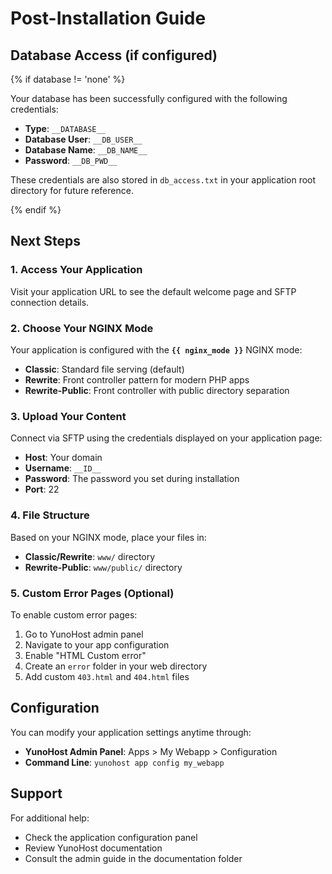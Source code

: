 # Post-Installation Guide

## Database Access (if configured)

{% if database != 'none' %}

Your database has been successfully configured with the following credentials:

- **Type**: `__DATABASE__`
- **Database User**: `__DB_USER__`
- **Database Name**: `__DB_NAME__`
- **Password**: `__DB_PWD__`

These credentials are also stored in `db_access.txt` in your application root directory for future reference.

{% endif %}

## Next Steps

### 1. Access Your Application
Visit your application URL to see the default welcome page and SFTP connection details.

### 2. Choose Your NGINX Mode
Your application is configured with the **`{{ nginx_mode }}`** NGINX mode:

- **Classic**: Standard file serving (default)
- **Rewrite**: Front controller pattern for modern PHP apps
- **Rewrite-Public**: Front controller with public directory separation

### 3. Upload Your Content
Connect via SFTP using the credentials displayed on your application page:
- **Host**: Your domain
- **Username**: `__ID__`
- **Password**: The password you set during installation
- **Port**: 22

### 4. File Structure
Based on your NGINX mode, place your files in:
- **Classic/Rewrite**: `www/` directory
- **Rewrite-Public**: `www/public/` directory

### 5. Custom Error Pages (Optional)
To enable custom error pages:
1. Go to YunoHost admin panel
2. Navigate to your app configuration
3. Enable "HTML Custom error"
4. Create an `error` folder in your web directory
5. Add custom `403.html` and `404.html` files

## Configuration

You can modify your application settings anytime through:
- **YunoHost Admin Panel**: Apps > My Webapp > Configuration
- **Command Line**: `yunohost app config my_webapp`

## Support

For additional help:
- Check the application configuration panel
- Review YunoHost documentation
- Consult the admin guide in the documentation folder
